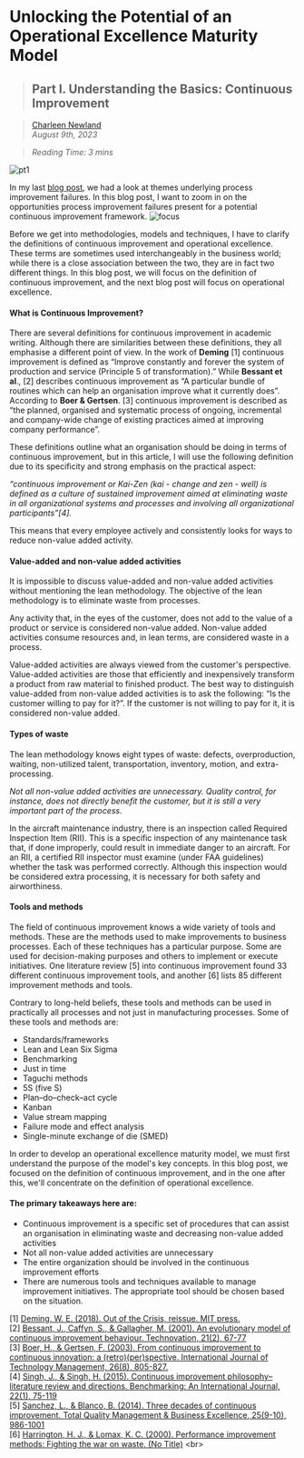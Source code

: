 # Unlocking the Potential of an Operational Excellence Maturity Model
>## Part I. Understanding the Basics: Continuous Improvement

>[Charleen Newland](http://newlandcharleen.com/)<br/>
>*August 9th, 2023*<br/>

>*Reading Time: 3 mins*

![pt1](https://github.com/charleennewland/blog/assets/138404574/27abaae5-1041-4ce0-b04b-d2aebf650760)


In my last [blog post](https://github.com/charleennewland/blog/blob/post02/process_improvement_failures.md), we had a look at themes underlying process improvement failures. In this blog post, I want to zoom in on the opportunities process improvement failures present for a potential continuous improvement framework. 
![focus](https://github.com/charleennewland/blog/assets/138404574/f7fd2a30-dc56-479c-ac61-48b921956446)


Before we get into methodologies, models and techniques, I have to clarify the definitions of continuous improvement and operational excellence. These terms are sometimes used interchangeably in the business world; while there is a close association between the two, they are in fact two different things. In this blog post, we will focus on the definition of continuous improvement, and the next blog post will focus on operational excellence.

#### What is Continuous Improvement?
There are several definitions for continuous improvement in academic writing. Although there are similarities between these definitions, they all emphasise a different point of view.
In the work of **Deming** [1] continuous improvement is defined as “Improve constantly and forever the system of production and service (Principle 5 of transformation).” While **Bessant et al**., [2] describes continuous improvement as “A particular bundle of routines which can help an organisation improve what it currently does”. According to **Boer & Gertsen**. [3] continuous improvement is described as “the planned, organised and systematic process of ongoing, incremental and company-wide change of existing practices aimed at improving company performance”.

These definitions outline what an organisation should be doing in terms of continuous improvement, but in this article, I will use the following definition due to its specificity and strong emphasis on the practical aspect:

*“continuous improvement or Kai-Zen (kai - change and zen - well) is defined as a culture of sustained improvement aimed at eliminating waste in all organizational systems and processes and involving all organizational participants”[4].*

This means that every employee actively and consistently looks for ways to reduce non-value added activity.

#### Value-added and non-value added activities

It is impossible to discuss value-added and non-value added activities without mentioning the lean methodology.
The objective of the lean methodology is to eliminate waste from processes. 

Any activity that, in the eyes of the customer, does not add to the value of a product or service is considered non-value added. Non-value added activities consume resources and, in lean terms, are considered waste in a process. 

Value-added activities are always viewed from the customer's perspective. Value-added activities are those that efficiently and inexpensively transform a product from raw material to finished product. The best way to distinguish value-added from non-value added activities is to ask the following: “Is the customer willing to pay for it?”. If the customer is not willing to pay for it, it is considered non-value added.

#### Types of waste
The lean methodology knows eight types of waste: defects, overproduction, waiting, non-utilized talent, transportation, inventory, motion, and extra-processing.

*Not all non-value added activities are unnecessary. Quality control, for instance, does not directly benefit the customer, but it is still a very important part of the process.*

In the aircraft maintenance industry, there is an inspection called Required Inspection Item (RII). This is ‌a specific inspection of any maintenance task that, if done improperly, could result in immediate danger to an aircraft. For an RII, a certified RII inspector must examine (under FAA guidelines) whether the task was performed correctly. Although this inspection would be considered extra processing, it is necessary for both safety and airworthiness.

#### Tools and methods
The field of continuous improvement knows a wide variety of tools and methods. These are the methods used to make improvements to business processes. Each of these techniques has a particular purpose. Some are used for decision-making purposes and others to implement or execute initiatives. One literature review [5] into continuous improvement found 33 different continuous improvement tools, and another [6] lists 85 different improvement methods and tools. 

Contrary to long-held beliefs, these tools and methods can be used in practically all processes and not just in manufacturing processes. Some of these tools and methods are:

- Standards/frameworks
- Lean and Lean Six Sigma
- Benchmarking
- Just in time
- Taguchi methods
- 5S (five S)
- Plan–do–check–act cycle 
- Kanban		 	 	 		
- Value stream mapping
- Failure mode and effect analysis
- Single-minute exchange of die (SMED)

In order to develop an operational excellence maturity model, we must first understand the purpose of the model's key concepts. In this blog post, we focused on the definition of continuous improvement, and in the one after this, we'll concentrate on the definition of operational excellence.

#### The primary takeaways here are:

- Continuous improvement is a specific set of procedures that can assist an organisation in eliminating waste and decreasing non-value added activities
- Not all non-value added activities are unnecessary
- The entire organization should be involved in the continuous improvement efforts
- There are numerous tools and techniques available to manage improvement initiatives. The appropriate tool should be chosen based on the situation.

[1] [Deming, W. E. (2018). Out of the Crisis, reissue. MIT press.](https://books.google.nl/books?hl=en&lr=&id=RTNwDwAAQBAJ&oi=fnd&pg=PR7&dq=Deming,+W.+E.+(2018).+Out+of+the+Crisis,+reissue.+MIT+press.&ots=V1uph2HaNX&sig=2zBcVkpTm1Mc-sLQEqdW3M3u464&redir_esc=y#v=onepage&q=Deming%2C%20W.%20E.%20(2018).%20Out%20of%20the%20Crisis%2C%20reissue.%20MIT%20press.&f=false)<br>
[2] [Bessant, J., Caffyn, S., & Gallagher, M. (2001). An evolutionary model of continuous improvement behaviour. Technovation, 21(2), 67-77](https://www.sciencedirect.com/science/article/abs/pii/S0166497200000237) <br>
[3] [Boer, H., & Gertsen, F. (2003). From continuous improvement to continuous innovation: a (retro)(per)spective. International Journal of Technology Management, 26(8), 805-827.](https://www.inderscienceonline.com/doi/abs/10.1504/IJTM.2003.003391)<br>
[4] [Singh, J., & Singh, H. (2015). Continuous improvement philosophy–literature review and directions. Benchmarking: An International Journal, 22(1), 75-119](https://www.emerald.com/insight/content/doi/10.1108/BIJ-06-2012-0038/full/html) <br>
[5] [Sanchez, L., & Blanco, B. (2014). Three decades of continuous improvement. Total Quality Management & Business Excellence, 25(9-10), 986-1001](https://www.tandfonline.com/doi/abs/10.1080/14783363.2013.856547) <br>
[6] [Harrington, H. J., & Lomax, K. C. (2000). Performance improvement methods: Fighting the war on waste. (No Title)](https://www.tandfonline.com/doi/abs/10.1080/14783363.2013.856547](https://books.google.nl/books/about/Performance_Improvement_Methods_Fighting.html?id=eAvjouhsHF8C&redir_esc=y)https://books.google.nl/books/about/Performance_Improvement_Methods_Fighting.html?id=eAvjouhsHF8C&redir_esc=y) <br>
